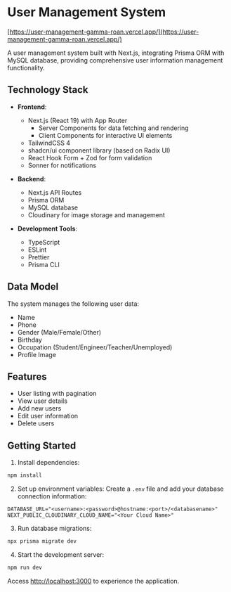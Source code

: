 # User Management System

[https://user-management-gamma-roan.vercel.app/](https://user-management-gamma-roan.vercel.app/)

A user management system built with Next.js, integrating Prisma ORM with MySQL database, providing comprehensive user information management functionality.

## Technology Stack

- **Frontend**:
  - Next.js (React 19) with App Router
    - Server Components for data fetching and rendering
    - Client Components for interactive UI elements
  - TailwindCSS 4
  - shadcn/ui component library (based on Radix UI)
  - React Hook Form + Zod for form validation
  - Sonner for notifications

- **Backend**:
  - Next.js API Routes
  - Prisma ORM
  - MySQL database
  - Cloudinary for image storage and management

- **Development Tools**:
  - TypeScript
  - ESLint
  - Prettier
  - Prisma CLI

## Data Model

The system manages the following user data:
- Name
- Phone
- Gender (Male/Female/Other)
- Birthday
- Occupation (Student/Engineer/Teacher/Unemployed)
- Profile Image

## Features

- User listing with pagination
- View user details
- Add new users
- Edit user information
- Delete users

## Getting Started

1. Install dependencies:

```bash
npm install
```

2. Set up environment variables:
Create a `.env` file and add your database connection information:

```
DATABASE_URL="<username>:<password>@hostname:<port>/<databasename>"
NEXT_PUBLIC_CLOUDINARY_CLOUD_NAME="<Your Cloud Name>"
```

3. Run database migrations:

```bash
npx prisma migrate dev
```

4. Start the development server:

```bash
npm run dev
```

Access [http://localhost:3000](http://localhost:3000) to experience the application.


